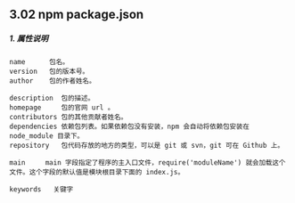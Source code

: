 ## 3.02 npm package.json

         

##### 1. 属性说明
```
name      包名。
version   包的版本号。
author    包的作者姓名。

description  包的描述。
homepage     包的官网 url 。
contributors 包的其他贡献者姓名。
dependencies 依赖包列表。如果依赖包没有安装，npm 会自动将依赖包安装在 node_module 目录下。
repository   包代码存放的地方的类型，可以是 git 或 svn，git 可在 Github 上。

main     main 字段指定了程序的主入口文件，require('moduleName') 就会加载这个文件。这个字段的默认值是模块根目录下面的 index.js。

keywords   关键字
```


